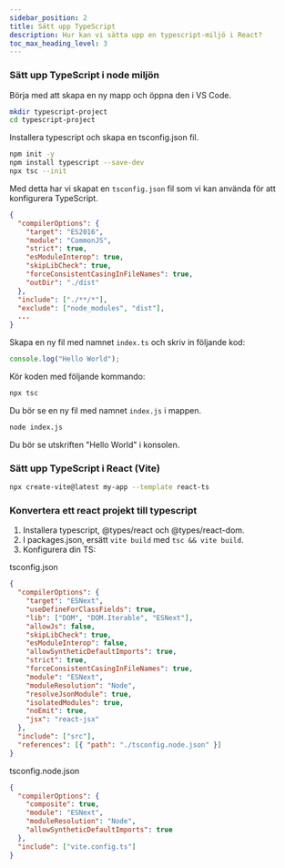 ```yaml
---
sidebar_position: 2
title: Sätt upp TypeScript
description: Hur kan vi sätta upp en typescript-miljö i React?
toc_max_heading_level: 3
---
```


### Sätt upp TypeScript i node miljön

Börja med att skapa en ny mapp och öppna den i VS Code.

```bash
mkdir typescript-project
cd typescript-project
```

Installera typescript och skapa en tsconfig.json fil.

```bash
npm init -y
npm install typescript --save-dev
npx tsc --init
```

Med detta har vi skapat en `tsconfig.json` fil som vi kan använda för att konfigurera TypeScript.

```json
{
  "compilerOptions": {
    "target": "ES2016",
    "module": "CommonJS",
    "strict": true,
    "esModuleInterop": true,
    "skipLibCheck": true,
    "forceConsistentCasingInFileNames": true,
    "outDir": "./dist"
  },
  "include": ["./**/*"],
  "exclude": ["node_modules", "dist"],
  ...
}
```

Skapa en ny fil med namnet `index.ts` och skriv in följande kod:

```ts
console.log("Hello World");
```

Kör koden med följande kommando:

```bash
npx tsc
```

Du bör se en ny fil med namnet `index.js` i mappen.

```bash
node index.js
```

Du bör se utskriften "Hello World" i konsolen.

### Sätt upp TypeScript i React (Vite)

```bash
npx create-vite@latest my-app --template react-ts
```

### Konvertera ett react projekt till typescript

1. Installera typescript, @types/react och @types/react-dom.
2. I packages.json, ersätt `vite build` med `tsc && vite build`.
3. Konfigurera din TS:

tsconfig.json
```json
{
  "compilerOptions": {
    "target": "ESNext",
    "useDefineForClassFields": true,
    "lib": ["DOM", "DOM.Iterable", "ESNext"],
    "allowJs": false,
    "skipLibCheck": true,
    "esModuleInterop": false,
    "allowSyntheticDefaultImports": true,
    "strict": true,
    "forceConsistentCasingInFileNames": true,
    "module": "ESNext",
    "moduleResolution": "Node",
    "resolveJsonModule": true,
    "isolatedModules": true,
    "noEmit": true,
    "jsx": "react-jsx"
  },
  "include": ["src"],
  "references": [{ "path": "./tsconfig.node.json" }]
}
```

tsconfig.node.json

```json
{
  "compilerOptions": {
    "composite": true,
    "module": "ESNext",
    "moduleResolution": "Node",
    "allowSyntheticDefaultImports": true
  },
  "include": ["vite.config.ts"]
}
```